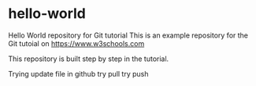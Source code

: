 # hello-world
Hello World repository for Git tutorial
This is an example repository for the Git tutoial on https://www.w3schools.com

This repository is built step by step in the tutorial.

Trying update file in github
try pull
try push